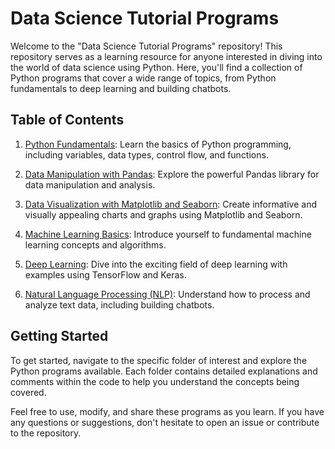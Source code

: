 # Data Science Tutorial Programs

Welcome to the "Data Science Tutorial Programs" repository! This repository serves as a learning resource for anyone interested in diving into the world of data science using Python. Here, you'll find a collection of Python programs that cover a wide range of topics, from Python fundamentals to deep learning and building chatbots.

## Table of Contents

1. [Python Fundamentals](./Python_Programming): Learn the basics of Python programming, including variables, data types, control flow, and functions.

2. [Data Manipulation with Pandas](./data_manipulation_pandas): Explore the powerful Pandas library for data manipulation and analysis.

3. [Data Visualization with Matplotlib and Seaborn](./data_visualization): Create informative and visually appealing charts and graphs using Matplotlib and Seaborn.

4. [Machine Learning Basics](./machine_learning_basics): Introduce yourself to fundamental machine learning concepts and algorithms.

5. [Deep Learning](./deep_learning): Dive into the exciting field of deep learning with examples using TensorFlow and Keras.

6. [Natural Language Processing (NLP)](./natural_language_processing): Understand how to process and analyze text data, including building chatbots.

## Getting Started

To get started, navigate to the specific folder of interest and explore the Python programs available. Each folder contains detailed explanations and comments within the code to help you understand the concepts being covered.

Feel free to use, modify, and share these programs as you learn. If you have any questions or suggestions, don't hesitate to open an issue or contribute to the repository.


